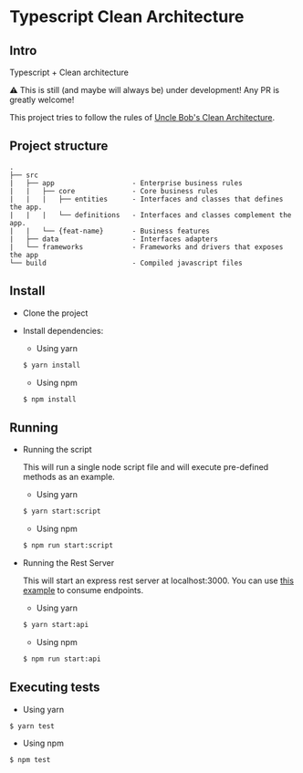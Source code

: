 # Typescript Clean Architecture

## Intro

Typescript + Clean architecture

:warning:  This is still (and maybe will always be) under development! Any PR is greatly welcome!

This project tries to follow the rules of [Uncle Bob's Clean Architecture](https://blog.cleancoder.com/uncle-bob/2012/08/13/the-clean-architecture.html).

## Project structure
```
.
├── src
|   ├── app                   - Enterprise business rules
|   |   ├── core              - Core business rules
|   |   |   ├── entities      - Interfaces and classes that defines the app.
|   |   |   └── definitions   - Interfaces and classes complement the app.
|   |   └── {feat-name}       - Business features
|   ├── data                  - Interfaces adapters
|   └── frameworks            - Frameworks and drivers that exposes the app
└── build                     - Compiled javascript files
```

## Install

- Clone the project
- Install dependencies:
  - Using yarn
  ```bash
  $ yarn install
  ```

  - Using npm
  ```bash
  $ npm install
  ```

## Running

- Running the script

  This will run a single node script file and will execute pre-defined methods as an example.

    - Using yarn
    ```bash
    $ yarn start:script
    ```
    - Using npm
    ```bash
    $ npm run start:script
    ```

- Running the Rest Server

  This will start an express rest server at localhost:3000. You can use [this example](src/frameworks/api/Example.md) to consume endpoints.

    - Using yarn
    ```bash
    $ yarn start:api
    ```
    - Using npm
    ```bash
    $ npm run start:api
    ```

## Executing tests
  - Using yarn
  ```bash
  $ yarn test
  ```
  - Using npm
  ```bash
  $ npm test
  ```